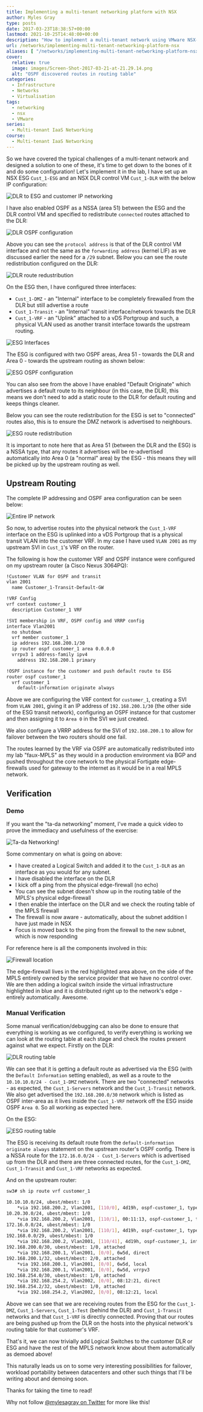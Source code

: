 ```yaml
---
title: Implementing a multi-tenant networking platform with NSX
author: Myles Gray
type: posts
date: 2017-03-23T18:38:57+00:00
lastmod: 2021-10-25T14:48:00+00:00
description: "How to implement a multi-tenant network using VMware NSX-V"
url: /networks/implementing-multi-tenant-networking-platform-nsx
aliases: [ "/networks/implementing-multi-tenant-networking-platform-nsx/amp", "/infrastructure/implementing-multi-tenant-networking-platform-nsx/", "/infrastructure/implementing-multi-tenant-networking-platform-nsx/amp" ]
cover:
  relative: true
  image: images/Screen-Shot-2017-03-21-at-21.29.14.png
  alt: "OSPF discovered routes in routing table"
categories:
  - Infrastructure
  - Networks
  - Virtualisation
tags:
  - networking
  - nsx
  - VMware
series:
  - Multi-tenant IaaS Networking
course:
  - Multi-tenant IaaS Networking
---
```


So we have covered the typical challenges of a multi-tenant network and designed a solution to one of these, it's time to get down to the bones of it and do some configuration! Let's implement it in the lab, I have set up an NSX ESG `Cust_1-ESG` and an NSX DLR control VM `Cust_1-DLR` with the below IP configuration:

![DLR to ESG and customer IP networking][1]

I have also enabled OSPF as a NSSA (area 51) between the ESG and the DLR control VM and specified to redistribute `connected` routes attached to the DLR:

![DLR OSPF configuration][2]

Above you can see the `protocol address` is that of the DLR control VM interface and not the same as the `forwarding address` (kernel LIF) as we discussed earlier the need for a `/29` subnet. Below you can see the route redistribution configured on the DLR:

![DLR route redustribution][3]

On the ESG then, I have configured three interfaces:

* `Cust_1-DMZ` - an "Internal" interface to be completely firewalled from the DLR but still advertise a route
* `Cust_1-Transit` - an "Internal" transit interface/network towards the DLR
* `Cust_1-VRF` - an "Uplink" attached to a vDS Portgroup and such, a physical VLAN used as another transit interface towards the upstream routing.

![ESG Interfaces][4]

The ESG is configured with two OSPF areas, Area 51 - towards the DLR and Area 0 - towards the upstream routing as shown below:

![ESG OSPF configuration][5]

You can also see from the above I have enabled "Default Originate" which advertises a default route to its neighbour (in this case, the DLR), this means we don't need to add a static route to the DLR for default routing and keeps things cleaner.

Below you can see the route redistribution for the ESG is set to "connected" routes also, this is to ensure the DMZ network is advertised to neighbours.

![ESG route redistribution][6]

It is important to note here that as Area 51 (between the DLR and the ESG) is a NSSA type, that any routes it advertises will be re-advertised automatically into Area 0 (a "normal" area) by the ESG - this means they will be picked up by the upstream routing as well.

## Upstream Routing

The complete IP addressing and OSPF area configuration can be seen below:

![Entire IP network][7]

So now, to advertise routes into the physical network the `Cust_1-VRF` interface on the ESG is uplinked into a vDS Portgroup that is a physical transit VLAN into the customer VRF. In my case I have used `VLAN 2001` as my upstream SVI in `Cust_1`'s VRF on the router.

The following is how the customer VRF and OSPF instance were configured on my upstream router (a Cisco Nexus 3064PQ):

```sh
!Customer VLAN for OSPF and transit
vlan 2001
  name Customer_1-Transit-Default-GW

!VRF Config
vrf context customer_1
  description Customer_1 VRF

!SVI membership in VRF, OSPF config and VRRP config   
interface Vlan2001
  no shutdown
  vrf member customer_1
  ip address 192.168.200.1/30
  ip router ospf customer_1 area 0.0.0.0
  vrrpv3 1 address-family ipv4
    address 192.168.200.1 primary

!OSPF instance for the customer and push default route to ESG
router ospf customer_1
  vrf customer_1
    default-information originate always
```

Above we are configuring the VRF context for `customer_1`, creating a SVI from `VLAN 2001`, giving it an IP address of `192.168.200.1/30` (the other side of the ESG transit network), configuring an OSPF instance for that customer and then assigning it to `Area 0` in the SVI we just created.

We also configure a VRRP address for the SVI of `192.168.200.1` to allow for failover between the two routers should one fail.

The routes learned by the VRF via OSPF are automatically redistributed into my lab "faux-MPLS" as they would in a production environment via BGP and pushed throughout the core network to the physical Fortigate edge-firewalls used for gateway to the internet as it would be in a real MPLS network.

## Verification

### Demo

If you want the "ta-da networking" moment, I've made a quick video to prove the immediacy and usefulness of the exercise:

![Ta-da Networking!][8]

Some commentary on what is going on above:

* I have created a Logical Switch and added it to the `Cust_1-DLR` as an interface as you would for any subnet.
* I have disabled the interface on the DLR
* I kick off a ping from the physical edge-firewall (no echo)
* You can see the subnet doesn't show up in the routing table of the MPLS's physical edge-firewall
* I then enable the interface on the DLR and we check the routing table of the MPLS firewall
* The firewall is now aware - automatically, about the subnet addition I have just made in NSX
* Focus is moved back to the ping from the firewall to the new subnet, which is now responding

For reference here is all the components involved in this:

![Firewall location][9]

The edge-firewall lives in the red highlighted area above, on the side of the MPLS entirely owned by the service provider that we have no control over. We are then adding a logical switch inside the virtual infrastructure highlighted in blue and it is distributed right up to the network's edge - entirely automatically. Awesome.

### Manual Verification

Some manual verification/debugging can also be done to ensure that everything is working as we configured, to verify everything is working we can look at the routing table at each stage and check the routes present against what we expect. Firstly on the DLR:

![DLR routing table][10]

We can see that it is getting a default route as advertised via the ESG (with the `Default Information` setting enabled), as well as a route to the `10.10.10.0/24 - Cust_1-DMZ` network. There are two "connected" networks - as expected, the `Cust_1-Servers` network and the `Cust_1-Transit` network. We also get advertised the `192.168.200.0/30` network which is listed as OSPF inter-area as it lives inside the `Cust_1-VRF` network off the ESG inside OSPF `Area 0`. So all working as expected here.

On the ESG:

![ESG routing table][11]

The ESG is receiving its default route from the `default-information originate always` statement on the upstream router's OSPF config. There is a NSSA route for the `172.16.0.0/24 - Cust_1-Servers` which is advertised up from the DLR and there are three connected routes, for the `Cust_1-DMZ`, `Cust_1-Transit` and `Cust_1-VRF` networks as expected.

And on the upstream router:

```sh
sw3# sh ip route vrf customer_1

10.10.10.0/24, ubest/mbest: 1/0
    *via 192.168.200.2, Vlan2001, [110/0], 4d19h, ospf-customer_1, type-2
10.20.30.0/24, ubest/mbest: 1/0
    *via 192.168.200.2, Vlan2001, [110/1], 00:11:13, ospf-customer_1, type-2
172.16.0.0/24, ubest/mbest: 1/0
    *via 192.168.200.2, Vlan2001, [110/1], 4d19h, ospf-customer_1, type-2
192.168.0.0/29, ubest/mbest: 1/0
    *via 192.168.200.2, Vlan2001, [110/41], 4d19h, ospf-customer_1, inter
192.168.200.0/30, ubest/mbest: 1/0, attached
    *via 192.168.200.1, Vlan2001, [0/0], 6w5d, direct
192.168.200.1/32, ubest/mbest: 2/0, attached
    *via 192.168.200.1, Vlan2001, [0/0], 6w5d, local
    *via 192.168.200.1, Vlan2001, [0/0], 6w5d, vrrpv3
192.168.254.0/30, ubest/mbest: 1/0, attached
    *via 192.168.254.2, Vlan2002, [0/0], 08:12:21, direct
192.168.254.2/32, ubest/mbest: 1/0, attached
    *via 192.168.254.2, Vlan2002, [0/0], 08:12:21, local
```

Above we can see that we are receiving routes from the ESG for the `Cust_1-DMZ`, `Cust_1-Servers`, `Cust_1-Test` (behind the DLR) and `Cust_1-Transit` networks and that `Cust_1-VRF` is directly connected. Proving that our routes are being pushed up from the DLR on the hosts into the physical network's routing table for that customer's VRF.

That's it, we can now trivially add Logical Switches to the customer DLR or ESG and have the rest of the MPLS network know about them automatically as demoed above!

This naturally leads us on to some very interesting possibilities for failover, workload portability between datacenters and other such things that I'll be writing about and demoing soon.

Thanks for taking the time to read!

Why not follow [@mylesagray on Twitter][12] for more like this!

 [1]: images/image-1-1.png
 [2]: images/Screen-Shot-2017-03-21-at-20.11.41.png
 [3]: images/Screen-Shot-2017-03-21-at-20.14.05.png
 [4]: images/Screen-Shot-2017-03-21-at-20.27.39.png
 [5]: images/Screen-Shot-2017-03-21-at-20.29.55.png
 [6]: images/Screen-Shot-2017-03-21-at-20.32.11.png
 [7]: images/image.png
 [8]: images/Ta-Da-Networking.gif
 [9]: images/Whole-network-distribution.png
 [10]: images/Screen-Shot-2017-03-21-at-21.28.57.png
 [11]: images/Screen-Shot-2017-03-21-at-21.29.14.png
 [12]: https://twitter.com/mylesagray
